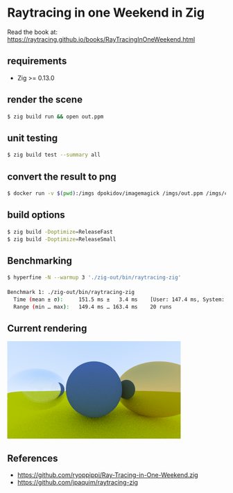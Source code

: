 # Raytracing in one Weekend in Zig

Read the book at:
https://raytracing.github.io/books/RayTracingInOneWeekend.html

## requirements

* Zig >= 0.13.0

## render the scene

```bash
$ zig build run && open out.ppm
```

## unit testing

```bash
$ zig build test --summary all
```

## convert the result to png

```bash
$ docker run -v $(pwd):/imgs dpokidov/imagemagick /imgs/out.ppm /imgs/current.png
```

## build options

```bash
$ zig build -Doptimize=ReleaseFast
$ zig build -Doptimize=ReleaseSmall
```

## Benchmarking

```bash
$ hyperfine -N --warmup 3 './zig-out/bin/raytracing-zig'

Benchmark 1: ./zig-out/bin/raytracing-zig
  Time (mean ± σ):     151.5 ms ±   3.4 ms    [User: 147.4 ms, System: 1.9 ms]
  Range (min … max):   149.4 ms … 163.4 ms    20 runs
```

## Current rendering

![curret rendering](./current.png)

## References

 * https://github.com/ryoppippi/Ray-Tracing-in-One-Weekend.zig
 * https://github.com/jpaquim/raytracing-zig
